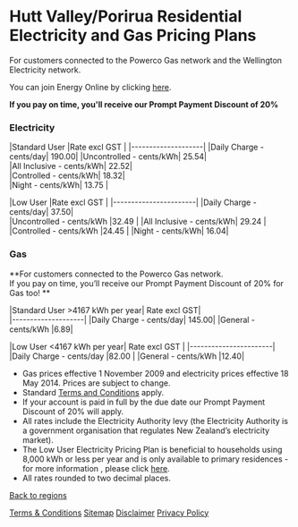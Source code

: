 # Hutt Valley/Porirua Residential Electricity and Gas Pricing Plans
 

For customers connected to the Powerco Gas network and the Wellington Electricity network.


You can join Energy Online by clicking [here](http://www.energyonline.co.nz/Default.aspx?tabid=98).

**If you pay on time, you'll receive our Prompt Payment Discount of 20%**


### Electricity
|Standard User	|Rate excl GST	|
|--------------------|
|Daily Charge - cents/day|	190.00|	
|Uncontrolled - cents/kWh|	25.54|	
|All Inclusive - cents/kWh|	22.52|	
|Controlled - cents/kWh|	18.32|	
|Night - cents/kWh|	13.75	|
 

|Low User	|Rate excl GST	|
|-----------------------|
|Daily Charge - cents/day|	37.50|	
|Uncontrolled - cents/kWh	|32.49	|
|All Inclusive - cents/kWh|	29.24	|
|Controlled - cents/kWh	|24.45	|
|Night - cents/kWh|	16.04|	


### Gas

**For customers connected to the Powerco Gas network.	
If you pay on time, you’ll receive our Prompt Payment Discount of 20% for Gas too!	**

|Standard User >4167 kWh per year|	Rate excl GST|	
|--------------------|
|Daily Charge - cents/day|	145.00|	
|General - cents/kWh	|6.89|	
 

|Low User <4167 kWh per year|	Rate excl GST	|
|-----------------------|
|Daily Charge - cents/day	|82.00	|
|General - cents/kWh	|12.40|	

- Gas prices effective 1 November 2009 and electricity prices effective 18 May 2014. Prices are subject to change. 
- Standard [Terms and Conditions](http://www.energyonline.co.nz/terms) apply.
- If your account is paid in full by the due date our Prompt Payment Discount of 20% will apply.
- All rates include the Electricity Authority levy (the Electricity Authority is a government organisation that regulates New Zealand’s electricity market).
- The Low User Electricity Pricing Plan is beneficial to households using 8,000 kWh or less per year and is only available to primary residences - for more information , please click [here](http://www.energyonline.co.nz/Default.aspx?tabid=148).
- All rates rounded to two decimal places.

[Back to regions](http://www.energyonline.co.nz/residential/pricing_plans/electricity_and_gas_pricing_plans)

[Terms & Conditions](http://www.energyonline.co.nz/terms)
[Sitemap](http://www.energyonline.co.nz/home/site_map)
[Disclaimer](http://www.energyonline.co.nz/home/site_map/disclaimer)
[Privacy Policy](http://www.energyonline.co.nz/home/site_map/privacy_policy)
